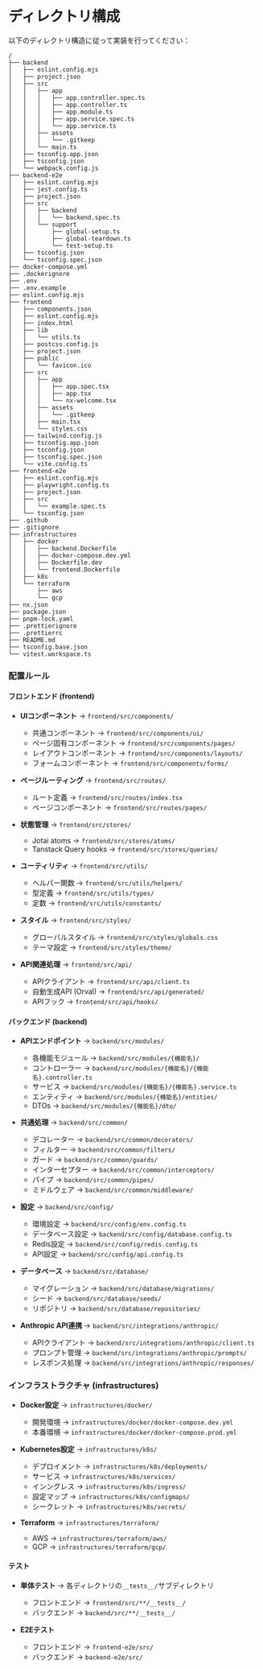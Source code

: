 # ディレクトリ構成

以下のディレクトリ構造に従って実装を行ってください：

```
/
├── backend
│   ├── eslint.config.mjs
│   ├── project.json
│   ├── src
│   │   ├── app
│   │   │   ├── app.controller.spec.ts
│   │   │   ├── app.controller.ts
│   │   │   ├── app.module.ts
│   │   │   ├── app.service.spec.ts
│   │   │   └── app.service.ts
│   │   ├── assets
│   │   │   └── .gitkeep
│   │   └── main.ts
│   ├── tsconfig.app.json
│   ├── tsconfig.json
│   └── webpack.config.js
├── backend-e2e
│   ├── eslint.config.mjs
│   ├── jest.config.ts
│   ├── project.json
│   ├── src
│   │   ├── backend
│   │   │   └── backend.spec.ts
│   │   └── support
│   │       ├── global-setup.ts
│   │       ├── global-teardown.ts
│   │       └── test-setup.ts
│   ├── tsconfig.json
│   └── tsconfig.spec.json
├── docker-compose.yml
├── .dockerignore
├── .env
├── .env.example
├── eslint.config.mjs
├── frontend
│   ├── components.json
│   ├── eslint.config.mjs
│   ├── index.html
│   ├── lib
│   │   └── utils.ts
│   ├── postcss.config.js
│   ├── project.json
│   ├── public
│   │   └── favicon.ico
│   ├── src
│   │   ├── app
│   │   │   ├── app.spec.tsx
│   │   │   ├── app.tsx
│   │   │   └── nx-welcome.tsx
│   │   ├── assets
│   │   │   └── .gitkeep
│   │   ├── main.tsx
│   │   └── styles.css
│   ├── tailwind.config.js
│   ├── tsconfig.app.json
│   ├── tsconfig.json
│   ├── tsconfig.spec.json
│   └── vite.config.ts
├── frontend-e2e
│   ├── eslint.config.mjs
│   ├── playwright.config.ts
│   ├── project.json
│   ├── src
│   │   └── example.spec.ts
│   └── tsconfig.json
├── .github
├── .gitignore
├── infrastructures
│   ├── docker
│   │   ├── backend.Dockerfile
│   │   ├── docker-compose.dev.yml
│   │   ├── Dockerfile.dev
│   │   └── frontend.Dockerfile
│   ├── k8s
│   └── terraform
│       ├── aws
│       └── gcp
├── nx.json
├── package.json
├── pnpm-lock.yaml
├── .prettierignore
├── .prettierrc
├── README.md
├── tsconfig.base.json
└── vitest.workspace.ts

```

### 配置ルール

#### フロントエンド (frontend)
- **UIコンポーネント** → `frontend/src/components/`
  - 共通コンポーネント → `frontend/src/components/ui/`
  - ページ固有コンポーネント → `frontend/src/components/pages/`
  - レイアウトコンポーネント → `frontend/src/components/layouts/`
  - フォームコンポーネント → `frontend/src/components/forms/`

- **ページルーティング** → `frontend/src/routes/`
  - ルート定義 → `frontend/src/routes/index.tsx`
  - ページコンポーネント → `frontend/src/routes/pages/`

- **状態管理** → `frontend/src/stores/`
  - Jotai atoms → `frontend/src/stores/atoms/`
  - Tanstack Query hooks → `frontend/src/stores/queries/`

- **ユーティリティ** → `frontend/src/utils/`
  - ヘルパー関数 → `frontend/src/utils/helpers/`
  - 型定義 → `frontend/src/utils/types/`
  - 定数 → `frontend/src/utils/constants/`

- **スタイル** → `frontend/src/styles/`
  - グローバルスタイル → `frontend/src/styles/globals.css`
  - テーマ設定 → `frontend/src/styles/theme/`

- **API関連処理** → `frontend/src/api/`
  - APIクライアント → `frontend/src/api/client.ts`
  - 自動生成API (Orval) → `frontend/src/api/generated/`
  - APIフック → `frontend/src/api/hooks/`

#### バックエンド (backend)
- **APIエンドポイント** → `backend/src/modules/`
  - 各機能モジュール → `backend/src/modules/{機能名}/`
  - コントローラー → `backend/src/modules/{機能名}/{機能名}.controller.ts`
  - サービス → `backend/src/modules/{機能名}/{機能名}.service.ts`
  - エンティティ → `backend/src/modules/{機能名}/entities/`
  - DTOs → `backend/src/modules/{機能名}/dto/`

- **共通処理** → `backend/src/common/`
  - デコレーター → `backend/src/common/decorators/`
  - フィルター → `backend/src/common/filters/`
  - ガード → `backend/src/common/guards/`
  - インターセプター → `backend/src/common/interceptors/`
  - パイプ → `backend/src/common/pipes/`
  - ミドルウェア → `backend/src/common/middleware/`

- **設定** → `backend/src/config/`
  - 環境設定 → `backend/src/config/env.config.ts`
  - データベース設定 → `backend/src/config/database.config.ts`
  - Redis設定 → `backend/src/config/redis.config.ts`
  - API設定 → `backend/src/config/api.config.ts`

- **データベース** → `backend/src/database/`
  - マイグレーション → `backend/src/database/migrations/`
  - シード → `backend/src/database/seeds/`
  - リポジトリ → `backend/src/database/repositories/`

- **Anthropic API連携** → `backend/src/integrations/anthropic/`
  - APIクライアント → `backend/src/integrations/anthropic/client.ts`
  - プロンプト管理 → `backend/src/integrations/anthropic/prompts/`
  - レスポンス処理 → `backend/src/integrations/anthropic/responses/`

### インフラストラクチャ (infrastructures)
- **Docker設定** → `infrastructures/docker/`
  - 開発環境 → `infrastructures/docker/docker-compose.dev.yml`
  - 本番環境 → `infrastructures/docker/docker-compose.prod.yml`

- **Kubernetes設定** → `infrastructures/k8s/`
  - デプロイメント → `infrastructures/k8s/deployments/`
  - サービス → `infrastructures/k8s/services/`
  - インングレス → `infrastructures/k8s/ingress/`
  - 設定マップ → `infrastructures/k8s/configmaps/`
  - シークレット → `infrastructures/k8s/secrets/`

- **Terraform** → `infrastructures/terraform/`
  - AWS → `infrastructures/terraform/aws/`
  - GCP → `infrastructures/terraform/gcp/`

#### テスト
- **単体テスト** → 各ディレクトリの`__tests__/`サブディレクトリ
  - フロントエンド → `frontend/src/**/__tests__/`
  - バックエンド → `backend/src/**/__tests__/`

- **E2Eテスト**
  - フロントエンド → `frontend-e2e/src/`
  - バックエンド → `backend-e2e/src/`
